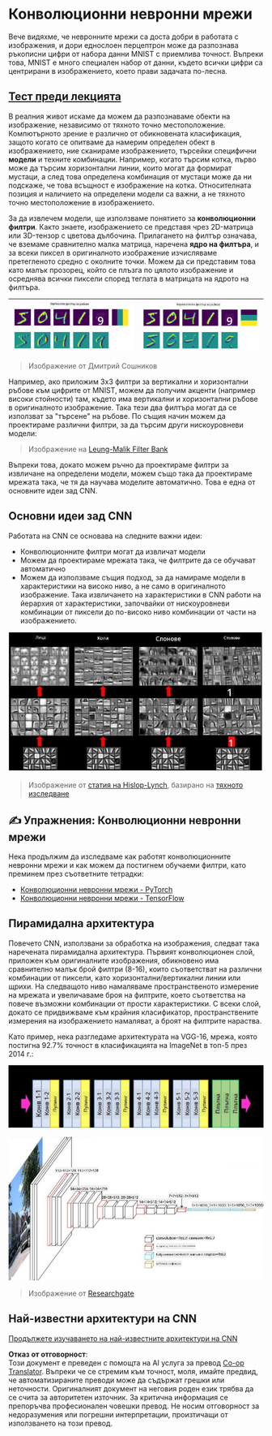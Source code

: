 <!--
CO_OP_TRANSLATOR_METADATA:
{
  "original_hash": "088837b42b7d99198bf62db8a42411e0",
  "translation_date": "2025-08-25T22:52:34+00:00",
  "source_file": "lessons/4-ComputerVision/07-ConvNets/README.md",
  "language_code": "bg"
}
-->
# Конволюционни невронни мрежи

Вече видяхме, че невронните мрежи са доста добри в работата с изображения, и дори еднослоен перцептрон може да разпознава ръкописни цифри от набора данни MNIST с приемлива точност. Въпреки това, MNIST е много специален набор от данни, където всички цифри са центрирани в изображението, което прави задачата по-лесна.

## [Тест преди лекцията](https://ff-quizzes.netlify.app/en/ai/quiz/13)

В реалния живот искаме да можем да разпознаваме обекти на изображение, независимо от тяхното точно местоположение. Компютърното зрение е различно от обикновената класификация, защото когато се опитваме да намерим определен обект в изображението, ние сканираме изображението, търсейки специфични **модели** и техните комбинации. Например, когато търсим котка, първо може да търсим хоризонтални линии, които могат да формират мустаци, а след това определена комбинация от мустаци може да ни подскаже, че това всъщност е изображение на котка. Относителната позиция и наличието на определени модели са важни, а не тяхното точно местоположение в изображението.

За да извлечем модели, ще използваме понятието за **конволюционни филтри**. Както знаете, изображението се представя чрез 2D-матрица или 3D-тензор с цветова дълбочина. Прилагането на филтър означава, че вземаме сравнително малка матрица, наречена **ядро на филтъра**, и за всеки пиксел в оригиналното изображение изчисляваме претегленото средно с околните точки. Можем да си представим това като малък прозорец, който се плъзга по цялото изображение и осреднява всички пиксели според теглата в матрицата на ядрото на филтъра.

![Филтър за вертикални ръбове](../../../../../translated_images/filter-vert.b7148390ca0bc356ddc7e55555d2481819c1e86ddde9dce4db5e71a69d6f887f.bg.png) | ![Филтър за хоризонтални ръбове](../../../../../translated_images/filter-horiz.59b80ed4feb946efbe201a7fe3ca95abb3364e266e6fd90820cb893b4d3a6dda.bg.png)
----|----

> Изображение от Дмитрий Сошников

Например, ако приложим 3x3 филтри за вертикални и хоризонтални ръбове към цифрите от MNIST, можем да получим акценти (например високи стойности) там, където има вертикални и хоризонтални ръбове в оригиналното изображение. Така тези два филтъра могат да се използват за "търсене" на ръбове. По същия начин можем да проектираме различни филтри, за да търсим други нискоуровневи модели:

> Изображение на [Leung-Malik Filter Bank](https://www.robots.ox.ac.uk/~vgg/research/texclass/filters.html)

Въпреки това, докато можем ръчно да проектираме филтри за извличане на определени модели, можем също така да проектираме мрежата така, че тя да научава моделите автоматично. Това е една от основните идеи зад CNN.

## Основни идеи зад CNN

Работата на CNN се основава на следните важни идеи:

* Конволюционните филтри могат да извличат модели
* Можем да проектираме мрежата така, че филтрите да се обучават автоматично
* Можем да използваме същия подход, за да намираме модели в характеристики на високо ниво, а не само в оригиналното изображение. Така извличането на характеристики в CNN работи на йерархия от характеристики, започвайки от нискоуровневи комбинации от пиксели до по-високо ниво комбинации от части на изображението.

![Йерархично извличане на характеристики](../../../../../translated_images/FeatureExtractionCNN.d9b456cbdae7cb643fde3032b81b2940e3cf8be842e29afac3f482725ba7f95c.bg.png)

> Изображение от [статия на Hislop-Lynch](https://www.semanticscholar.org/paper/Computer-vision-based-pedestrian-trajectory-Hislop-Lynch/26e6f74853fc9bbb7487b06dc2cf095d36c9021d), базирано на [тяхното изследване](https://dl.acm.org/doi/abs/10.1145/1553374.1553453)

## ✍️ Упражнения: Конволюционни невронни мрежи

Нека продължим да изследваме как работят конволюционните невронни мрежи и как можем да постигнем обучаеми филтри, като преминем през съответните тетрадки:

* [Конволюционни невронни мрежи - PyTorch](../../../../../lessons/4-ComputerVision/07-ConvNets/ConvNetsPyTorch.ipynb)
* [Конволюционни невронни мрежи - TensorFlow](../../../../../lessons/4-ComputerVision/07-ConvNets/ConvNetsTF.ipynb)

## Пирамидална архитектура

Повечето CNN, използвани за обработка на изображения, следват така наречената пирамидална архитектура. Първият конволюционен слой, приложен към оригиналните изображения, обикновено има сравнително малък брой филтри (8-16), които съответстват на различни комбинации от пиксели, като хоризонтални/вертикални линии или щрихи. На следващото ниво намаляваме пространственото измерение на мрежата и увеличаваме броя на филтрите, което съответства на повече възможни комбинации от прости характеристики. С всеки слой, докато се придвижваме към крайния класификатор, пространствените измерения на изображението намаляват, а броят на филтрите нараства.

Като пример, нека разгледаме архитектурата на VGG-16, мрежа, която постигна 92.7% точност в класификацията на ImageNet в топ-5 през 2014 г.:

![Слоеве на ImageNet](../../../../../translated_images/vgg-16-arch1.d901a5583b3a51baeaab3e768567d921e5d54befa46e1e642616c5458c934028.bg.jpg)

![Пирамида на ImageNet](../../../../../translated_images/vgg-16-arch.64ff2137f50dd49fdaa786e3f3a975b3f22615efd13efb19c5d22f12e01451a1.bg.jpg)

> Изображение от [Researchgate](https://www.researchgate.net/figure/Vgg16-model-structure-To-get-the-VGG-NIN-model-we-replace-the-2-nd-4-th-6-th-7-th_fig2_335194493)

## Най-известни архитектури на CNN

[Продължете изучаването на най-известните архитектури на CNN](CNN_Architectures.md)

**Отказ от отговорност**:  
Този документ е преведен с помощта на AI услуга за превод [Co-op Translator](https://github.com/Azure/co-op-translator). Въпреки че се стремим към точност, моля, имайте предвид, че автоматизираните преводи може да съдържат грешки или неточности. Оригиналният документ на неговия роден език трябва да се счита за авторитетен източник. За критична информация се препоръчва професионален човешки превод. Не носим отговорност за недоразумения или погрешни интерпретации, произтичащи от използването на този превод.